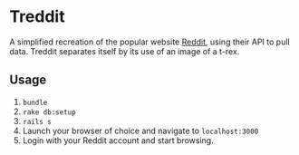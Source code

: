 # Treddit
A simplified recreation of the popular website [Reddit](http://www.reddit.com), using their API to pull data. Treddit separates itself by its use of an image of a t-rex.

## Usage
1. `bundle`
2. `rake db:setup`
3. `rails s`
4. Launch your browser of choice and navigate to `localhost:3000`
5. Login with your Reddit account and start browsing.
